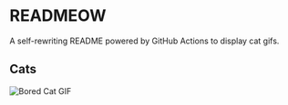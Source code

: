 # READMEOW

A self-rewriting README powered by GitHub Actions to display cat gifs.

## Cats

![Bored Cat GIF](https://media2.giphy.com/media/mlvseq9yvZhba/200.gif?cid=9acd02daouit7yf93g6375fxo621ufalvp7nevwb8q884be4&ep=v1_gifs_search&rid=200.gif&ct=g)
